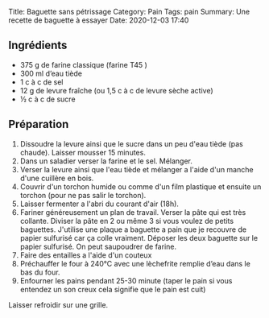 Title: Baguette sans pétrissage
Category: Pain
Tags: pain
Summary: Une recette de baguette à essayer
Date:  2020-12-03 17:40

## Ingrédients
- 375 g de farine classique (farine T45 )
- 300 ml d’eau tiède
- 1 c à c de sel
- 12 g de levure fraîche (ou 1,5 c à c de levure sèche active)
- ½ c à c de sucre

## Préparation
1. Dissoudre la levure ainsi que le sucre dans un peu d'eau tiède (pas chaude). Laisser mousser 15 minutes.
2. Dans un saladier verser la farine et le sel. Mélanger.
3. Verser la levure ainsi que l'eau tiède et mélanger a l'aide d'un manche d'une cuillère en bois.
4. Couvrir d'un torchon humide ou comme d'un film plastique et ensuite un torchon (pour ne pas salir le torchon).
5. Laisser fermenter a l'abri du courant d'air (18h).
6. Fariner généreusement un plan de travail. Verser la pâte qui est très collante.
Diviser la pâte en 2 ou même 3 si vous voulez de petits baguettes.
J'utilise une plaque a baguette a pain que je recouvre de papier sulfurisé car ça colle vraiment. Déposer les deux baguette sur le papier sulfurisé. On peut saupoudrer de farine.
7. Faire des entailles a l'aide d'un couteux
8. Préchauffer le four à 240°C avec une lèchefrite remplie d’eau dans le bas du four.
9. Enfourner les pains pendant 25-30 minute (taper le pain si vous entendez un son creux cela signifie que le pain est cuit)

Laisser refroidir sur une grille.
